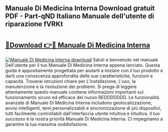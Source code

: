 ## Manuale Di Medicina Interna Download gratuit PDF - Part-qND Italiano Manuale dell'utente di riparazione fVRKt

# <h2><a href="http://dfc9ns.blite.top/?on=Manuale+Di+Medicina+Interna">🔗Download 👉🔴 Manuale Di Medicina Interna</a></h2>

[![Manuale Di Medicina Interna download](https://i.imgur.com/lujVjoI.png)](http://dfc9ns.blite.top/?on=Manuale+Di+Medicina+Interna)
Saluti e benvenuto nel manuale Dell'utente per il tuo Manuale Di Medicina Interna appena lanciato. Questa guida è appositamente progettata per aiutarti a iniziare con il tuo prodotto e darti una conoscenza approfondita delle sue caratteristiche, funzioni e capacità. Troverai istruzioni chiare per L'installazione, L'uso, la manutenzione e la risoluzione dei problemi. Si prega di leggere attentamente questo manuale contiene informazioni importanti sul funzionamento sicuro ed efficace del nuovo REDDDDDDD. Le funzionalità avanzate di Manuale Di Medicina Interna includono geolocalizzazione, avvisi intelligenti, temi personalizzabili e sincronizzazione di più dispositivi, tutti facilmente controllabili dall'interfaccia utente intuitiva e intuitiva. Il tuo successo è la nostra priorità Manuale Di Medicina Interna. Ci impegniamo a garantire la tua massima soddisfazione.
